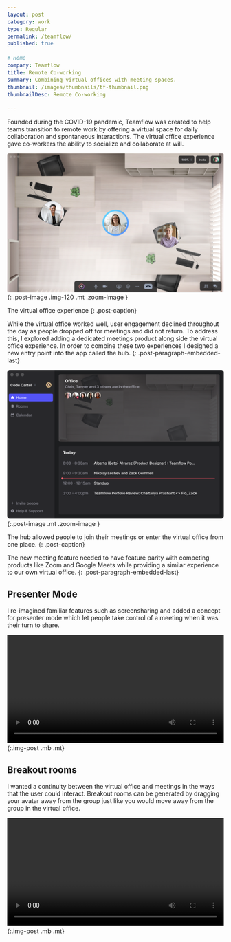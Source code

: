 ```yaml
---
layout: post
category: work
type: Regular
permalink: /teamflow/
published: true

# Home
company: Teamflow
title: Remote Co-working
summary: Combining virtual offices with meeting spaces.
thumbnail: /images/thumbnails/tf-thumbnail.png
thumbnailDesc: Remote Co-working

---
```

<!-- Overview
 - Virtual canvas for apps/screensharing
 - Presenter mode
 - All features designed for spatial/meetings
 - Meeting recording
 -->

<!-- Problem -->

Founded during the COVID-19 pandemic, Teamflow was created to help teams transition to remote work by offering a virtual space for daily collaboration and spontaneous interactions. The virtual office experience gave co-workers the ability to socialize and collaborate at will. 

![An example of the virtual office](../assets/img/teamflow/virtual-office.png){: .post-image .img-120 .mt .zoom-image }

The virtual office experience
{: .post-caption}

While the virtual office worked well, user engagement declined throughout the day as people dropped off for meetings and did not return. To address this, I explored adding a dedicated meetings product along side the virtual office experience. In order to combine these two experiences I designed a new entry point into the app called the hub.
{: .post-paragraph-embedded-last}

<!-- Make a better meeting experience -->
![An example of the virtual office](../assets/img/teamflow/home.png){:.post-image .mt .zoom-image }

The hub allowed people to join their meetings or enter the virtual office from one place.
{: .post-caption}

The new meeting feature needed to have feature parity with competing products like Zoom and Google Meets while providing a similar experience to our own virtual office.
{: .post-paragraph-embedded-last}

<!-- ![An example of a meeting](../assets/img/teamflow/meeting.png){: .post-image .img-120 .mt .mb .zoom-image } -->


## Presenter Mode

I re-imagined familiar features such as screensharing and added a concept for presenter mode which let people take control of a meeting when it was their turn to share.

<video autoplay loop width="100%">
  <source src="../assets/img/teamflow/presenter-mode.mp4" type="video/mp4">
  <source src="../assets/img/teamflow/presenter-mode.webm" type="video/webm">
  <p>Your browser doesn't support HTML5 video. Here is
     a <a href="../assets/img/teamflow/presenter-mode.mp4">link to the video</a> instead.</p>
</video>{:.img-post .mb .mt}

## Breakout rooms

I wanted a continuity between the virtual office and meetings in the ways that the user could interact. Breakout rooms can be generated by dragging your avatar away from the group just like you would move away from the group in the virtual office.

<video autoplay loop width="100%">
  <source src="../assets/img/teamflow/breakout-rooms.mp4" type="video/mp4">
  <source src="../assets/img/teamflow/breakout-rooms.webm" type="video/webm">
  <p>Your browser doesn't support HTML5 video. Here is
     a <a href="../assets/img/teamflow/breakout-rooms.mp4">link to the video</a> instead.</p>
</video>{:.img-post .mb .mt}


<!-- ![An example of the virtual office](../assets/img/teamflow/presenter-mode.png){:.post-image .mt .zoom-image } -->